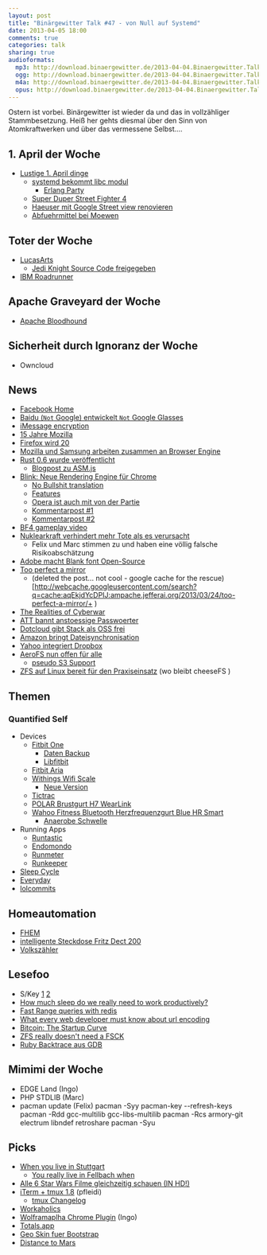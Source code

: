 ```yaml
---
layout: post
title: "Binärgewitter Talk #47 - von Null auf Systemd"
date: 2013-04-05 18:00
comments: true
categories: talk
sharing: true
audioformats:
  mp3: http://download.binaergewitter.de/2013-04-04.Binaergewitter.Talk.47.mp3
  ogg: http://download.binaergewitter.de/2013-04-04.Binaergewitter.Talk.47.ogg
  m4a: http://download.binaergewitter.de/2013-04-04.Binaergewitter.Talk.47.m4a
  opus: http://download.binaergewitter.de/2013-04-04.Binaergewitter.Talk.47.mp3
---
```

Ostern ist vorbei. Binärgewitter ist wieder da und das in vollzähliger Stammbesetzung. Heiß her gehts diesmal über den Sinn von Atomkraftwerken und über das vermessene Selbst....

## 1. April der Woche

- [Lustige 1. April dinge]( http://vividtimes.com/round-up-all-best-april-fools-day-prank-around-the-world/ )
    - [systemd bekommt libc modul]( http://lists.freedesktop.org/archives/systemd-devel/2013-March/010062.html )
      * [Erlang Party]( http://www.golem.de/news/zerg-demo-erlang-on-xen-startet-ohne-os-in-rund-100-millisekunden-1302-97673.html )
    - [Super Duper Street Fighter 4]( http://www.capcom-unity.com/combofiend/blog/2013/04/01/introducing-super-duper-street-fighter-4 )
    - [Haeuser mit Google Street view renovieren]( http://www.googlewatchblog.de/2013/03/haeuser-google-street-view/ )
    - [Abfuehrmittel bei Moewen]( http://www.youtube.com/watch?v=B7a58JxWCUA&feature=youtu.be )

## Toter der Woche

- [LucasArts]( http://www.gulli.com/news/21186-lucasarts-schliessung-nach-uebernahme-durch-disney-2013-04-04 )
    - [Jedi Knight Source Code freigegeben]( http://www.gulli.com/news/21186-lucasarts-schliessung-nach-uebernahme-durch-disney-2013-04-04 )
- [IBM Roadrunner]( http://arstechnica.com/information-technology/2013/03/worlds-fastest-supercomputer-from-09-is-now-obsolete-will-be-dismantled )

## Apache Graveyard der Woche

* [Apache Bloodhound]( http://www.pro-linux.de/news/1/19629/apache-bloodhound-wird-offizielles-apache-projekt.html )

## Sicherheit durch Ignoranz der Woche

* Owncloud

## News

- [Facebook Home]( http://techcrunch.com/2013/04/04/live-blog-live-from-the-facebook-phone-event/ )
- [Baidu (`Not` Google) entwickelt `Not` Google Glasses]( http://news.cnet.com/8301-1023_3-57577587-93/chinese-search-engine-develops-google-glass-rival-says-report/ )
- [iMessage encryption]( http://news.cnet.com/8301-13578_3-57577887-38/apples-imessage-encryption-trips-up-feds-surveillance/ )
- [15 Jahre Mozilla](http://www.pro-linux.de/news/1/19632/alles-gute-15-jahre-mozilla.html )
- [Firefox wird 20]( http://arstechnica.com/information-technology/2013/04/firefox-turns-20version-20-that-is/ )
- [Mozilla und Samsung arbeiten zusammen an Browser Engine]( https://blog.mozilla.org/blog/2013/04/03/mozilla-and-samsung-collaborate-on-next-generation-web-browser-engine/ )
- [Rust 0.6 wurde veröffentlicht]( https://github.com/mozilla/rust/blob/release-0.6/RELEASES.txt )
    - [Blogpost zu ASM.js]( http://ejohn.org/blog/asmjs-javascript-compile-target/ )
- [Blink: Neue Rendering Engine für Chrome]( http://blog.chromium.org/2013/04/blink-rendering-engine-for-chromium.html )
    * [No Bullshit translation]( http://prng.net/blink-faq.html )
    * [Features]( http://www.chromium.org/blink#new-features )
    * [Opera ist auch mit von der Partie]( http://www.brucelawson.co.uk/2013/hello-blink/ )
    * [Kommentarpost #1]( http://robertnyman.com/2013/04/04/thoughts-on-blink-googles-new-rendering-engine/ )
    * [Kommentarpost #2]( http://infrequently.org/2013/04/probably-wrong/ )
- [BF4 gameplay video]( http://www.youtube.com/watch?feature=player_embedded&v=U8HVQXkeU8U )
- [Nuklearkraft verhindert mehr Tote als es verursacht]( http://cen.acs.org/articles/91/web/2013/04/Nuclear-Power-Prevents-Deaths-Causes.html )
    * Felix und Marc stimmen zu und haben eine völlig falsche Risikoabschätzung
- [Adobe macht Blank font Open-Source]( http://www.heise.de/developer/meldung/Adobe-stellt-Blank-Font-unter-Open-Source-Lizenz-1833872.html )
- [Too perfect a mirror](http://jefferai.org/2013/03/24/too-perfect-a-mirror/) 
    * (deleted the post... not cool - google cache for the rescue)[http://webcache.googleusercontent.com/search?q=cache:aqEkjdYcDPIJ:ampache.jefferai.org/2013/03/24/too-perfect-a-mirror/+ )
- [The Realities of Cyberwar]( https://blog.bit9.com/2013/04/02/the-realities-of-cyberwar-fear-uncertainty-and-doubt/ )
- [ATT bannt anstoessige Passwoerter]( http://arstechnica.com/security/2013/04/wtf-ats-profane-password-ban-lets-some-swears-through/ )
- [Dotcloud gibt Stack als OSS frei]( http://blog.dotcloud.com/new-sandbox )
- [Amazon bringt Dateisynchronisation]( http://www.golem.de/news/cloud-drive-amazon-konkurriert-mit-dropbox-1304-98459.html )
- [Yahoo integriert Dropbox]( http://www.golem.de/news/webmailer-yahoo-integriert-dropbox-1304-98481.html )
- [AeroFS nun offen für alle]( http://www.golem.de/news/aerofs-das-bessere-dropbox-1304-98485.html )
    * [pseudo S3 Support]( http://blog.aerofs.com/70/aerofss3-private-syncing-to-amazons-cloud-made-easy )
- [ZFS auf Linux bereit für den Praxiseinsatz]( http://www.heise.de/developer/meldung/Dateisystem-ZFS-on-Linux-bereit-fuer-Alltagseinsatz-1833105.html ) (wo bleibt cheeseFS )

## Themen

### Quantified Self

- Devices
  * [Fitbit One]( http://www.amazon.de/dp/B009OC8W96?tag=pfleidi-21 )
      * [Daten Backup]( http://blog.marc-seeger.de/2012/09/16/backing-up-fitbit-data-using-their-api/ )
      * [Libfitbit]( https://github.com/openyou/libfitbit )
  * [Fitbit Aria]( http://www.amazon.de/dp/B0077L8YOO?tag=pfleidi-21 )
  * [Withings Wifi Scale]( http://www.amazon.de/dp/B002JE2PSA?tag=pfleidi-21 )
      - [Neue Version]( http://www.amazon.de/dp/B00BKRQ4E8?tag=pfleidi-21 )
  * [Tictrac]( http://www.tictrac.com/ )
  * [POLAR Brustgurt H7 WearLink]( http://www.amazon.de/dp/B007S088F4?tag=pfleidi-21 )
  * [Wahoo Fitness Bluetooth Herzfrequenzgurt Blue HR Smart]( http://amzn.to/XT0Mjy )
    * [Anaerobe Schwelle]( http://de.wikipedia.org/wiki/Anaerobe_Schwelle )
- Running Apps
  * [Runtastic]( http://www.runtastic.com/ )
  * [Endomondo]( http://www.endomondo.com/ )
  * [Runmeter]( http://blog.marc-seeger.de/2011/10/21/running-apps-on-the-iphone/ )
  * [Runkeeper]( http://www.runkeeper.com )
- [Sleep Cycle]( https://itunes.apple.com/de/app/sleep-cycle-alarm-clock/id320606217?l=en&mt=8 )
- [Everyday]( https://itunes.apple.com/de/app/everyday/id398081659?l=en&mt=8 )
- [lolcommits]( https://github.com/mroth/lolcommits )

## Homeautomation

  * [FHEM]( http://fhem.de/fhem.html )
  * [intelligente Steckdose Fritz Dect 200](http://www.amazon.de/gp/product/B00AQ9E77M/ref=as_li_ss_tl?ie=UTF8&camp=1638&creative=19454&creativeASIN=B00AQ9E77M&linkCode=as2&tag=trektrip )
  * [Volkszähler](http://volkszaehler.org )

## Lesefoo

- S/Key [1]( http://www.fatsquirrel.org/veghead/wot/skey.php ) [2]( http://www.ece.northwestern.edu/CSEL/skey/skey_eecs.html )
- [How much sleep do we really need to work productively?]( http://blog.bufferapp.com/how-much-sleep-do-we-really-need-to-work-productively )
- [Fast Range queries with redis]( http://engineering.getglue.com/post/46520116130/fast-range-queries-with-redis )
- [What every web developer must know about url encoding]( http://blog.lunatech.com/2009/02/03/what-every-web-developer-must-know-about-url-encoding )
- [Bitcoin: The Startup Curve]( http://www.avc.com/a_vc/2012/03/the-startup-curve.html )
- [ZFS really doesn't need a FSCK]( http://www.c0t0d0s0.org/archives/6071-No,-ZFS-really-doesnt-need-a-fsck.html )
- [Ruby Backtrace aus GDB]( http://isotope11.com/blog/getting-a-ruby-backtrace-from-gnu-debugger )

## Mimimi der Woche

- EDGE Land (Ingo)
- PHP STDLIB (Marc)
- pacman update (Felix)
        pacman -Syy
        pacman-key --refresh-keys
        pacman -Rdd gcc-multilib gcc-libs-multilib
        pacman -Rcs armory-git electrum libndef retroshare
        pacman -Syu

## Picks

- [When you live in Stuttgart](http://whenyouliveinstuttgart.tumblr.com/ )
  * [You really live in Fellbach when]( http://whenyoureallyliveinfellbach.tumblr.com/ )
- [Alle 6 Star Wars Filme gleichzeitig schauen (IN HD!)]( https://www.youtube.com/watch?v=xOLqGxuvf08&feature=player_embedded )
- [iTerm + tmux 1.8]( https://code.google.com/p/iterm2/wiki/TmuxIntegration ) (pfleidi)
  * [tmux Changelog]( http://sourceforge.net/p/tmux/tmux-code/ci/master/tree/CHANGES )
- [Workaholics]( http://www.imdb.com/title/tt1610527/ )
- [Wolframaplha Chrome Plugin](http://www.wolframalpha.com/extensions/chrome-extension.html ) (Ingo)
- [Totals.app]( http://www.kedisoft.com/totals/ )
- [Geo Skin fuer Bootstrap]( http://divshot.github.com/geo-bootstrap/ )
- [Distance to Mars]( http://www.distancetomars.com/ )

